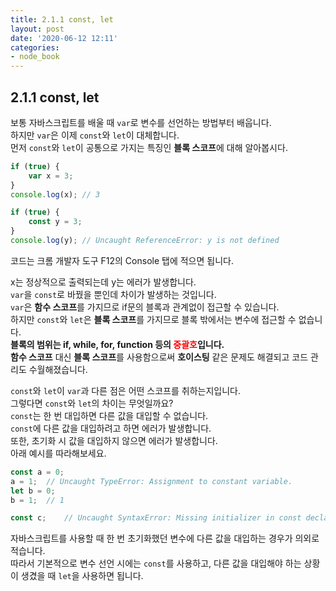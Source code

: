 ```yaml
---
title: 2.1.1 const, let
layout: post
date: '2020-06-12 12:11'
categories:
- node_book
---
```


## 2.1.1 const, let

보통 자바스크립트를 배울 때 `var`로 변수를 선언하는 방법부터 배웁니다.  
하지만 `var`은 이제 `const`와 `let`이 대체합니다.  
먼저 `const`와 `let`이 공통으로 가지는 특징인 **블록 스코프**에 대해 알아봅시다.

```javascript
if (true) {
    var x = 3;
}
console.log(x); // 3

if (true) {
    const y = 3;
}
console.log(y); // Uncaught ReferenceError: y is not defined
```

코드는 크롬 개발자 도구 F12의 Console 탭에 적으면 됩니다.

x는 정상적으로 출력되는데 y는 에러가 발생합니다.  
`var`을 `const`로 바꿨을 뿐인데 차이가 발생하는 것입니다.  
`var`은 **함수 스코프**를 가지므로 if문의 블록과 관계없이 접근할 수 있습니다.  
하지만 `const`와 `let`은 **블록 스코프**를 가지므로 블록 밖에서는 변수에 접근할 수 없습니다.  
**블록의 범위는 if, while, for, function 등의 <span style="color:red">중괄호</span>입니다.**  
**함수 스코프** 대신 **블록 스코프**를 사용함으로써 **호이스팅** 같은 문제도 해결되고 코드 관리도 수월해졌습니다.

`const`와 `let`이 `var`과 다른 점은 어떤 스코프를 취하는지입니다.  
그렇다면 `const`와 `let`의 차이는 무엇일까요?  
`const`는 한 번 대입하면 다른 값을 대입할 수 없습니다.  
`const`에 다른 값을 대입하려고 하면 에러가 발생합니다.  
또한, 초기화 시 값을 대입하지 않으면 에러가 발생합니다.  
아래 예시를 따라해보세요.

```javascript
const a = 0;
a = 1;  // Uncaught TypeError: Assignment to constant variable.
let b = 0;
b = 1;  // 1

const c;    // Uncaught SyntaxError: Missing initializer in const declaration
```

자바스크립트를 사용할 때 한 번 초기화했던 변수에 다른 값을 대입하는 경우가 의외로 적습니다.  
따라서 기본적으로 변수 선언 시에는 `const`를 사용하고, 다른 값을 대입해야 하는 상황이 생겼을 때 `let`을 사용하면 됩니다.